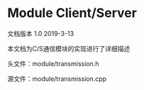 # Module Client/Server

文档版本 1.0 2019-3-13

本文档为C/S通信模块的实现进行了详细描述

头文件：module/transmission.h

源文件：module/transmission.cpp




